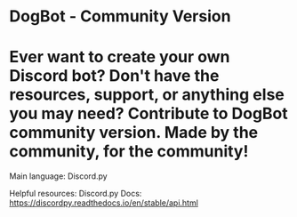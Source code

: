 # DogBot - Community Version


# Ever want to create your own Discord bot? Don't have the resources, support, or anything else you may need? Contribute to DogBot community version. Made by the community, for the community!

Main language: Discord.py

Helpful resources: 
Discord.py Docs: https://discordpy.readthedocs.io/en/stable/api.html
